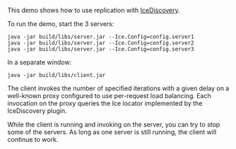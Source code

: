 This demo shows how to use replication with [IceDiscovery][1].

To run the demo, start the 3 servers:

```
java -jar build/libs/server.jar --Ice.Config=config.server1
java -jar build/libs/server.jar --Ice.Config=config.server2
java -jar build/libs/server.jar --Ice.Config=config.server3
```

In a separate window:

```
java -jar build/libs/client.jar
```

The client invokes the number of specified iterations with a given
delay on a well-known proxy configured to use per-request load
balancing. Each invocation on the proxy queries the Ice locator
implemented by the IceDiscovery plugin.

While the client is running and invoking on the server, you can try to
stop some of the servers. As long as one server is still running, the
client will continue to work.

[1]: https://doc.zeroc.com/ice/3.7/ice-plugins/icediscovery

